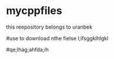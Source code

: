 # mycppfiles


this reepository belongs to uranbek


#use to download nthe fielse
l;ifsggklhlgkl



#qe;lhag;ahfda;ih
